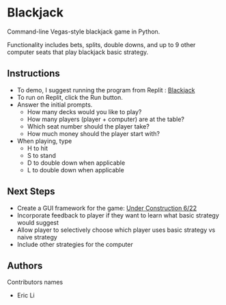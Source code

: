 # Blackjack

Command-line Vegas-style blackjack game in Python.

Functionality includes bets, splits, double downs, and up to 9 other computer seats that play blackjack basic strategy.

## Instructions
* To demo, I suggest running the program from Replit : [Blackjack](https://replit.com/@itstooerli/Blackjack?v=1)
* To run on Replit, click the Run button.
* Answer the initial prompts.
  * How many decks would you like to play?
  * How many players (player + computer) are at the table?
  * Which seat number should the player take?
  * How much money should the player start with?
* When playing, type
  * H to hit
  * S to stand
  * D to double down when applicable
  * L to double down when applicable

## Next Steps
* Create a GUI framework for the game: [Under Construction 6/22](https://replit.com/@itstooerli/BlackjackGUI?v=1)
* Incorporate feedback to player if they want to learn what basic strategy would suggest
* Allow player to selectively choose which player uses basic strategy vs naive strategy
* Include other strategies for the computer

## Authors

Contributors names
* Eric Li